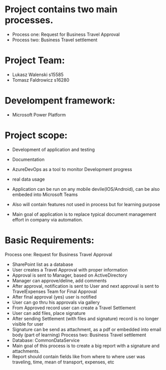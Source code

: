 # Project contains two main processes.
- Process one: Request for Business Travel Approval
-	Process two: Business Travel settlement

# Project Team:
-	Lukasz Walenski s15585
-	Tomasz Faldrowicz s16280

# Develompent framework:
- Microsoft Power Platform 

# Project scope:
-	Development of application and testing
-	Documentation 
-	AzureDevOps as a tool to monitor Development progress
-	real data usage

- Application can be run on any mobile devile(IOS/Android), can be also embeded into Microsoft Teams
- Also will contain features not used in process but for learning purpose
- Main goal of application is to replace typical document management effort in company via automation.

# Basic Requirements:
 Process one: Request for Business Travel Approval
-	SharePoint list as a database
-	User creates a Travel Approval with proper information
-	Approval is sent to Manager, based on ActiveDirectory
-	Manager can approve/deline, add comments
-	After approval, notification is sent to User and next approval is sent to TravelExpenses Team for Final Approval 
-	After final approval (yes) user is notified
-	User can go thru his approvals via gallery
-	From Approved record user can create a Travel Settlement
-	User can add files, place signature
-	After sending Settlement (with files and signature) record is no longer visible for user
-	Signature can be send as attachment, as a pdf or embedded into email body (part of learning)
Process two: Business Travel settlement
-	Database: CommonDataService
- Main goal of this process is to create a big report with a signature and attachments.
- Report should contain fields like from where to where user was traveling, time, mean of transport, expenses, etc
